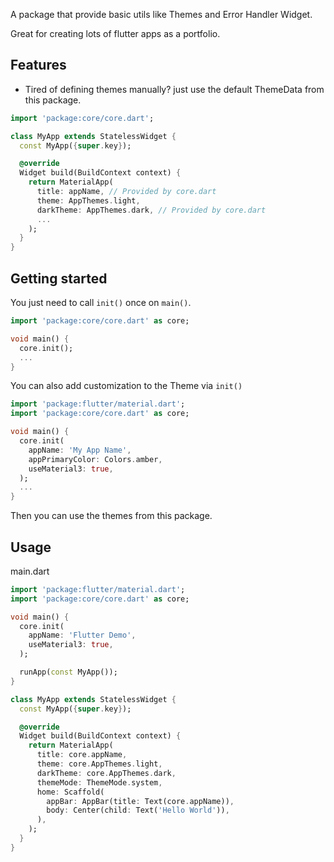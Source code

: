 <!--
This README describes the package. If you publish this package to pub.dev,
this README's contents appear on the landing page for your package.

For information about how to write a good package README, see the guide for
[writing package pages](https://dart.dev/guides/libraries/writing-package-pages).

For general information about developing packages, see the Dart guide for
[creating packages](https://dart.dev/guides/libraries/create-library-packages)
and the Flutter guide for
[developing packages and plugins](https://flutter.dev/developing-packages).
-->

A package that provide basic utils like Themes and Error Handler Widget.

Great for creating lots of flutter apps as a portfolio.

## Features

- Tired of defining themes manually? just use the default ThemeData from this package.

```dart
import 'package:core/core.dart';

class MyApp extends StatelessWidget {
  const MyApp({super.key});

  @override
  Widget build(BuildContext context) {
    return MaterialApp(
      title: appName, // Provided by core.dart
      theme: AppThemes.light,
      darkTheme: AppThemes.dark, // Provided by core.dart
      ...
    );
  }
}
```

## Getting started

You just need to call `init()` once on `main()`.

```dart
import 'package:core/core.dart' as core;

void main() {
  core.init();
  ...
}
```

You can also add customization to the Theme via `init()`

```dart
import 'package:flutter/material.dart';
import 'package:core/core.dart' as core;

void main() {
  core.init(
    appName: 'My App Name',
    appPrimaryColor: Colors.amber,
    useMaterial3: true,
  );
  ...
}
```

Then you can use the themes from this package.

## Usage

main.dart

```dart
import 'package:flutter/material.dart';
import 'package:core/core.dart' as core;

void main() {
  core.init(
    appName: 'Flutter Demo',
    useMaterial3: true,
  );

  runApp(const MyApp());
}

class MyApp extends StatelessWidget {
  const MyApp({super.key});

  @override
  Widget build(BuildContext context) {
    return MaterialApp(
      title: core.appName,
      theme: core.AppThemes.light,
      darkTheme: core.AppThemes.dark,
      themeMode: ThemeMode.system,
      home: Scaffold(
        appBar: AppBar(title: Text(core.appName)),
        body: Center(child: Text('Hello World')),
      ),
    );
  }
}
```

<!--
## Additional information

TODO: Tell users more about the package: where to find more information, how to
contribute to the package, how to file issues, what response they can expect
from the package authors, and more.
-->
